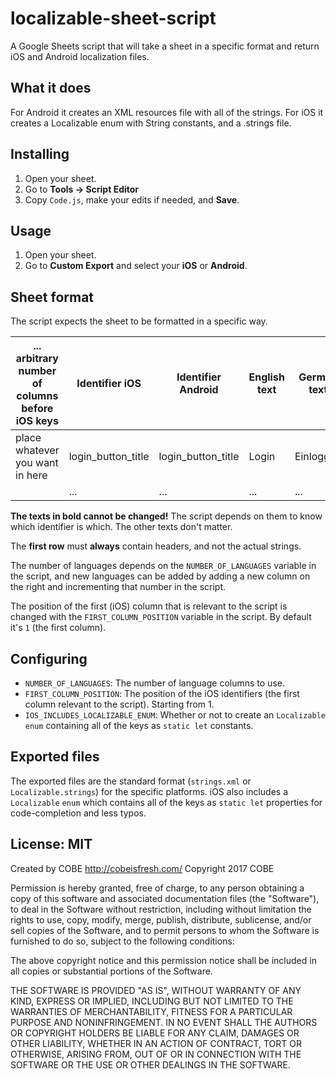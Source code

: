 # localizable-sheet-script
A Google Sheets script that will take a sheet in a specific format and return iOS and Android localization files.

## What it does

For Android it creates an XML resources file with all of the strings. For iOS it creates a Localizable enum with String constants, and a .strings file. 

## Installing

1. Open your sheet.
2. Go to **Tools -> Script Editor**
3. Copy `Code.js`, make your edits if needed, and **Save**.

## Usage

1. Open your sheet.
2. Go to **Custom Export** and select your **iOS** or **Android**.

## Sheet format

The script expects the sheet to be formatted in a specific way.

| ... arbitrary number of columns before iOS keys | **Identifier iOS** | **Identifier Android** | English text | German text | ... |
|-------------------------------------------------|--------------------|------------------------|--------------|-------------|-----|
| place whatever you want in here                 | login_button_title | login_button_title     | Login        | Einloggen   |     |
|                                                 | ...                | ...                    | ...          | ...         |     |

**The texts in bold cannot be changed!** The script depends on them to know which identifier is which. The other texts don't matter.

The **first row** must **always** contain headers, and not the actual strings.

The number of languages depends on the `NUMBER_OF_LANGUAGES` variable in the script, and new languages can be added by adding a new column on the right and incrementing that number in the script.

The position of the first (iOS) column that is relevant to the script is changed with the `FIRST_COLUMN_POSITION` variable in the script. By default it's `1` (the first column).

## Configuring

 - `NUMBER_OF_LANGUAGES`: The number of language columns to use.
 - `FIRST_COLUMN_POSITION`: The position of the iOS identifiers (the first column relevant to the script). Starting from 1.
 - `IOS_INCLUDES_LOCALIZABLE_ENUM`: Whether or not to create an `Localizable` `enum` containing all of the keys as `static let` constants.
 
## Exported files

The exported files are the standard format (`strings.xml` or `Localizable.strings`) for the specific platforms. iOS also includes a `Localizable` `enum` which contains all of the keys as `static let` properties for code-completion and less typos. 

## License: MIT

Created by COBE http://cobeisfresh.com/
Copyright 2017 COBE

Permission is hereby granted, free of charge, to any person obtaining a copy of this software and associated documentation files (the "Software"), to deal in the Software without restriction, including without limitation the rights to use, copy, modify, merge, publish, distribute, sublicense, and/or sell copies of the Software, and to permit persons to whom the Software is furnished to do so, subject to the following conditions:

The above copyright notice and this permission notice shall be included in all copies or substantial portions of the Software.

THE SOFTWARE IS PROVIDED "AS IS", WITHOUT WARRANTY OF ANY KIND, EXPRESS OR IMPLIED, INCLUDING BUT NOT LIMITED TO THE WARRANTIES OF MERCHANTABILITY, FITNESS FOR A PARTICULAR PURPOSE AND NONINFRINGEMENT. IN NO EVENT SHALL THE AUTHORS OR COPYRIGHT HOLDERS BE LIABLE FOR ANY CLAIM, DAMAGES OR OTHER LIABILITY, WHETHER IN AN ACTION OF CONTRACT, TORT OR OTHERWISE, ARISING FROM, OUT OF OR IN CONNECTION WITH THE SOFTWARE OR THE USE OR OTHER DEALINGS IN THE SOFTWARE.

